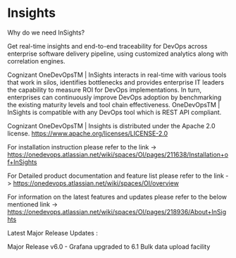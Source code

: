 # Insights

Why do we need InSights?

Get real-time insights and end-to-end traceability for DevOps across enterprise software delivery pipeline, using customized analytics along with correlation engines.

Cognizant OneDevOpsTM | InSights interacts in real-time with various tools that work in silos, identifies bottlenecks and provides enterprise IT leaders the capability to measure ROI for DevOps implementations. In turn, enterprises can continuously improve DevOps adoption by benchmarking the existing maturity levels and tool chain effectiveness. OneDevOpsTM | InSights is compatible with any DevOps tool which is REST API compliant.

Cognizant OneDevOpsTM | Insights is distributed under the Apache 2.0 license. https://www.apache.org/licenses/LICENSE-2.0

For installation instruction please refer to the link -> https://onedevops.atlassian.net/wiki/spaces/OI/pages/211638/Installation+of+InSights

For Detailed product documentation and feature list please refer to the link -> https://onedevops.atlassian.net/wiki/spaces/OI/overview

For information on the latest features and updates please refer to the below mentioned link -> https://onedevops.atlassian.net/wiki/spaces/OI/pages/218936/About+InSights


Latest Major Release Updates :   

Major Release v6.0 - 
Grafana upgraded to 6.1
Bulk data upload facility

